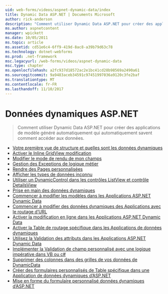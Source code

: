 ```yaml
---
uid: web-forms/videos/aspnet-dynamic-data/index
title: Dynamic Data ASP.NET | Documents Microsoft
author: rick-anderson
description: "Comment utiliser Dynamic Data ASP.NET pour créer des applications de modèle généré automatiquement qui automatiquement savent comment accéder aux données."
ms.author: aspnetcontent
manager: wpickett
ms.date: 10/05/2011
ms.topic: article
ms.assetid: cd51e6c4-6ff9-419d-8ac8-a39b79d63c78
ms.technology: dotnet-webforms
ms.prod: .net-framework
msc.legacyurl: /web-forms/videos/aspnet-dynamic-data
msc.type: chapter
ms.openlocfilehash: a2fc937d18572ac2e1bc41cd28b98569a2490a61
ms.sourcegitcommit: 9a9483aceb34591c97451997036a9120c3fe2baf
ms.translationtype: MT
ms.contentlocale: fr-FR
ms.lasthandoff: 11/10/2017
---
```

<a name="aspnet-dynamic-data"></a>Données dynamiques ASP.NET
====================
> Comment utiliser Dynamic Data ASP.NET pour créer des applications de modèle généré automatiquement qui automatiquement savent comment accéder aux données.


- [Votre première vue de structure et quelles sont les données dynamiques](your-first-scaffold-and-what-is-dynamic-data.md)
- [Activer le Inline GridView modification](how-do-i-enable-inline-gridview-editing.md)
- [Modifier le mode de rendu de mon champs](how-do-i-change-how-my-fields-render.md)
- [Gestion des Exceptions de logique métier](how-do-i-handle-business-logic-exceptions.md)
- [Rendre des Pages personnalisées](how-do-i-make-custom-pages.md)
- [Afficher les types de données inconnu](how-do-i-display-unknown-datatypes.md)
- [Utiliser un DynamicControl dans les contrôles ListView et contrôle DetailsView](how-do-i-use-a-dynamiccontrol-in-listview-and-detailsview-controls.md)
- [Prise en main des données dynamiques](getting-started-with-dynamic-data.md)
- [Commencer à modifier les modèles dans les Applications ASP.NET Dynamic Data](begin-editing-the-templates-in-aspnet-dynamic-data-applications.md)
- [Commencer à modifier des données dynamiques des Applications avec le routage d’URL](begin-modifying-dynamic-data-applications-with-url-routing.md)
- [Activer la modification en ligne dans les Applications ASP.NET Dynamic Data](enable-in-line-editing-in-aspnet-dynamic-data-applications.md)
- [Activer la Table de routage spécifique dans les Applications de données dynamiques](how-to-enable-table-specific-routing-in-dynamic-data-applications.md)
- [Utilisez la Validation des attributs dans les Applications ASP.NET Dynamic Data](how-to-use-attribute-validation-in-aspnet-dynamic-data-applications.md)
- [Implémenter la Validation de champ personnalisé avec une logique impérative dans VB ou c#](how-to-implement-custom-field-validation-with-imperative-logic-in-vb-or-c.md)
- [Supprimer des colonnes dans des grilles de vos données de DynamicData](how-to-remove-columns-from-your-dynamicdata-data-grids.md)
- [Créer des formulaires personnalisés de Table spécifique dans une Application de données dynamiques d’ASP.NET](how-to-create-table-specific-custom-forms-in-an-aspnet-dynamic-data-application.md)
- [Mise en forme du formulaire personnalisé données dynamiques d’ASP.NET](aspnet-dynamic-data-custom-form-formatting.md)
